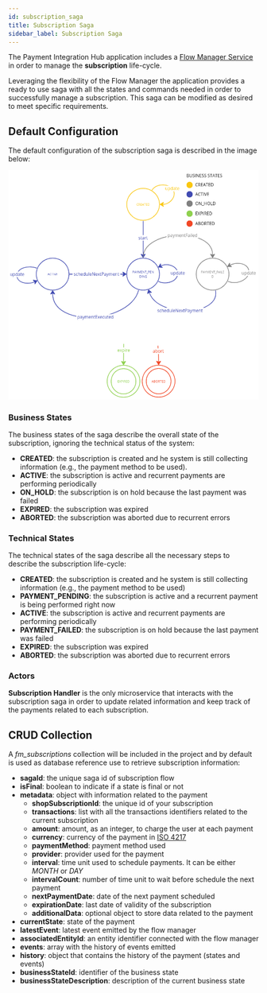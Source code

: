 ```yaml
---
id: subscription_saga
title: Subscription Saga
sidebar_label: Subscription Saga
---
```




The Payment Integration Hub application includes a [Flow Manager Service](/runtime_suite/flow-manager-service/10_overview.md) in order to manage the **subscription** life-cycle. 

Leveraging the flexibility of the Flow Manager the application provides a ready to use saga with all the states and commands needed in order to successfully manage a subscription. This saga can be modified as desired to meet specific requirements. 

## Default Configuration
The default configuration of the subscription saga is described in the image below:

![Machine Definition](img/subscription-saga-v3.2.png)

### Business States
The business states of the saga describe the overall state of the subscription, ignoring the technical status of the system:
- **CREATED**: the subscription is created and he system is still collecting information (e.g., the payment method to be used).
- **ACTIVE**: the subscription is active and recurrent payments are performing periodically
- **ON_HOLD**: the subscription is on hold because the last payment was failed
- **EXPIRED**: the subscription was expired
- **ABORTED**: the subscription was aborted due to recurrent errors


### Technical States
The technical states of the saga describe all the necessary steps to describe the subscription life-cycle:
- **CREATED**: the subscription is created and he system is still collecting information (e.g., the payment method to be used)
- **PAYMENT_PENDING**: the subscription is active and a recurrent payment is being performed right now
- **ACTIVE**: the subscription is active and recurrent payments are performing periodically
- **PAYMENT_FAILED**: the subscription is on hold because the last payment was failed
- **EXPIRED**: the subscription was expired
- **ABORTED**: the subscription was aborted due to recurrent errors


### Actors
**Subscription Handler** is the only microservice that interacts with the subscription saga in order to update related information and keep track of the payments related to each subscription.

## CRUD Collection

A *fm_subscriptions* collection will be included in the project and by default is used as database reference use to retrieve subscription information:
- **sagaId**: the unique saga id of subscription flow
- **isFinal**: boolean to indicate if a state is final or not
- **metadata**: object with information related to the payment
    - **shopSubscriptionId**: the unique id of your subscription
    - **transactions**: list with all the transactions identifiers related to the current subscription
    - **amount**: amount, as an integer, to charge the user at each payment
    - **currency**: currency of the payment in [ISO 4217](https://en.wikipedia.org/wiki/ISO_4217)
    - **paymentMethod**: payment method used
    - **provider**: provider used for the payment
    - **interval**: time unit used to schedule payments. It can be either *MONTH* or *DAY*
    - **intervalCount**: number of time unit to wait before schedule the next payment
    - **nextPaymentDate**: date of the next payment scheduled
    - **expirationDate**: last date of validity of the subscription
    - **additionalData**: optional object to store data related to the payment
- **currentState**: state of the payment
- **latestEvent**: latest event emitted by the flow manager
- **associatedEntityId**: an entity identifier connected with the flow manager
- **events**: array with the history of events emitted
- **history**: object that contains the history of the payment (states and events)
- **businessStateId**: identifier of the business state
- **businessStateDescription**: description of the current business state
